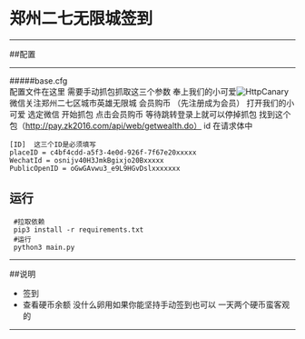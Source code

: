 # 郑州二七无限城签到
---

##配置  
***

#####base.cfg  
配置文件在这里
需要手动抓包抓取这三个参数
奉上我们的小可爱![HttpCanary](https://huaigou.lanzouw.com/ieL9wtilq8h
)
微信关注郑州二七区城市英雄无限城
会员购币 （先注册成为会员）
打开我们的小可爱 选定微信 开始抓包
点击会员购币
等待跳转登录上就可以停掉抓包
找到这个包（http://pay.zk2016.com/api/web/getwealth.do）
id 在请求体中



    [ID]  这三个ID是必须填写
    placeID = c4bf4cdd-a5f3-4e0d-926f-7f67e20xxxxx
    WechatId = osnijv40H3JmkBgixjo20Bxxxxx
    PublicOpenID = oGwGAvwu3_e9L9HGvDslxxxxxxx  

## 运行

     #拉取依赖
     pip3 install -r requirements.txt
     #运行
     python3 main.py

---

##说明
- 签到
- 查看硬币余额
没什么卵用如果你能坚持手动签到也可以 一天两个硬币蛮客观的

---